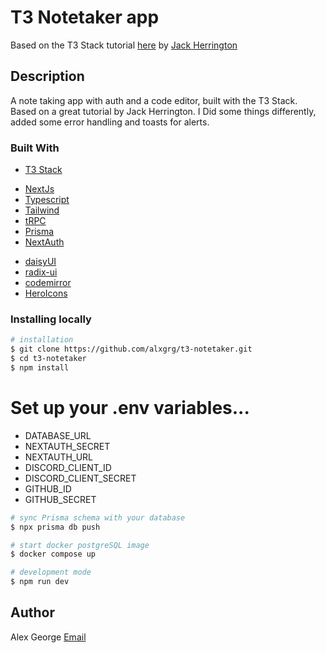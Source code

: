 # T3 Notetaker app

Based on the T3 Stack tutorial [here](https://www.youtube.com/watch?v=J1gzN1SAhyM) by [Jack Herrington](https://github.com/jherr)

## Description

A note taking app with auth and a code editor, built with the T3 Stack. Based on a great tutorial by Jack Herrington. I Did some things differently, added some error handling and toasts for alerts.

### Built With

- [T3 Stack](https://create.t3.gg/)

* [NextJs](https://nextjs.org/)
* [Typescript](https://www.typescriptlang.org/)
* [Tailwind](https://tailwindcss.com/)
* [tRPC](https://trpc.io/)
* [Prisma](https://prisma.io/)
* [NextAuth](https://next-auth.js.org/)

- [daisyUI](https://daisyui.com/)
- [radix-ui](https://www.radix-ui.com/)
- [codemirror](https://codemirror.net/)
- [HeroIcons](https://heroicons.com/)

### Installing locally

```bash
# installation
$ git clone https://github.com/alxgrg/t3-notetaker.git
$ cd t3-notetaker
$ npm install
```

# Set up your .env variables...

- DATABASE_URL
- NEXTAUTH_SECRET
- NEXTAUTH_URL
- DISCORD_CLIENT_ID
- DISCORD_CLIENT_SECRET
- GITHUB_ID
- GITHUB_SECRET

```bash
# sync Prisma schema with your database
$ npx prisma db push

# start docker postgreSQL image
$ docker compose up

# development mode
$ npm run dev

```

## Author

Alex George
[Email](mailto:alxmgrg@gmail.com)
